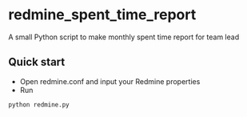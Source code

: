 # redmine_spent_time_report
A small Python script to make monthly spent time report for team lead
## Quick start
+ Open redmine.conf and input your Redmine properties
+ Run
```
python redmine.py
```
